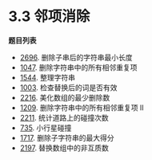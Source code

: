 # 3.3 邻项消除

**题目列表**

- [2696](https://leetcode.cn/problems/minimum-string-length-after-removing-substrings/description/). 删除子串后的字符串最小长度
- [1047](https://leetcode.cn/problems/remove-all-adjacent-duplicates-in-string/description/). 删除字符串中的所有相邻重复项
- [1544](https://leetcode.cn/problems/make-the-string-great/description/). 整理字符串
- [1003](https://leetcode.cn/problems/check-if-word-is-valid-after-substitutions/description/). 检查替换后的词是否有效
- [2216](https://leetcode.cn/problems/minimum-deletions-to-make-array-beautiful/description/). 美化数组的最少删除数
- [1209](https://leetcode.cn/problems/remove-all-adjacent-duplicates-in-string-ii/description/). 删除字符串中的所有相邻重复项 II
- [2211](https://leetcode.cn/problems/count-collisions-on-a-road/description/). 统计道路上的碰撞次数
- [735](https://leetcode.cn/problems/asteroid-collision/description/). 小行星碰撞
- [1717](https://leetcode.cn/problems/maximum-score-from-removing-substrings/description/). 删除子字符串的最大得分
- [2197](https://leetcode.cn/problems/replace-non-coprime-numbers-in-array/description/). 替换数组中的非互质数
